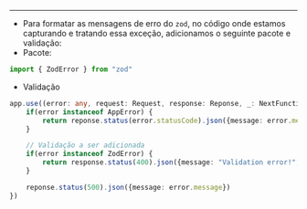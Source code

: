 ___
- Para formatar as mensagens de erro do `zod`, no código onde estamos capturando e tratando essa exceção, adicionamos o seguinte pacote e validação:
- Pacote:
```ts
import { ZodError } from "zod"
```
- Validação
```ts
app.use((error: any, request: Request, response: Reponse, _: NextFunction) => {
	if(error instanceof AppError) {
		return reponse.status(error.statusCode).json({message: error.message})
	}

	// Validação a ser adicionada
	if(error instanceof ZodError) {
		return response.status(400).json({message: "Validation error!", issues: error.format()})
	}

	reponse.status(500).json({message: error.message})
})
```
